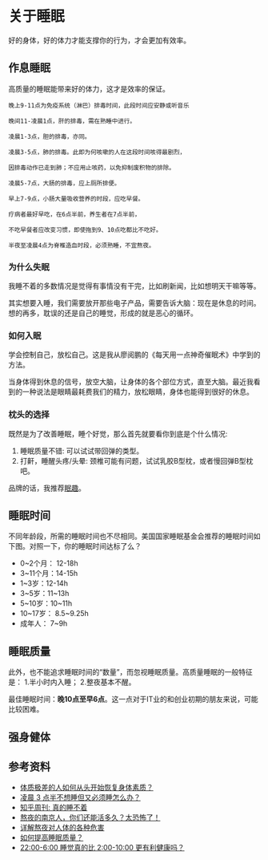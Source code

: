# 关于睡眠
好的身体，好的体力才能支撑你的行为，才会更加有效率。

## 作息睡眠
高质量的睡眠能带来好的体力，这才是效率的保证。

    晚上9-11点为免疫系统（淋巴）排毒时间，此段时间应安静或听音乐

    晚间11-凌晨1点，肝的排毒，需在熟睡中进行。

    凌晨1-3点，胆的排毒，亦同。

    凌晨3-5点，肺的排毒。此即为何咳嗽的人在这段时间咳得最剧烈，

    因排毒动作已走到肺；不应用止咳药，以免抑制废积物的排除。

    凌晨5-7点，大肠的排毒，应上厕所排便。

    早上7-9点，小肠大量吸收营养的时段，应吃早餐。

    疗病者最好早吃，在6点半前，养生者在7点半前，

    不吃早餐者应改变习惯，即使拖到9、10点吃都比不吃好。

    半夜至凌晨4点为脊椎造血时段，必须熟睡，不宜熬夜。

    
### 为什么失眠
我睡不着的多数情况是觉得有事情没有干完，比如刷新闻，比如想明天干嘛等等。

其实想要入睡，我们需要放开那些电子产品，需要告诉大脑：现在是休息的时间。想的再多，耽误的还是自己的睡觉，形成的就是恶心的循环。

### 如何入眠
学会控制自己，放松自己。这是我从廖阅鹏的《每天用一点神奇催眠术》中学到的方法。

当身体得到休息的信号，放空大脑，让身体的各个部位方式，直至大脑。最近我看到的一种说法是眼睛最耗费我们的精力，放松眼睛，身体也能得到很好的休息。

### 枕头的选择
既然是为了改善睡眠，睡个好觉，那么首先就要看你到底是个什么情况:
1. 睡眠质量不错: 可以试试带回弹的类型。
2. 打鼾，睡醒头疼/头晕: 颈椎可能有问题，试试乳胶B型枕，或者慢回弹B型枕吧。

品牌的话，我推荐[眠趣](http://www.jd.com/pinpai/1628-12898.html)。


## 睡眠时间
不同年龄段，所需的睡眠时间也不尽相同。美国国家睡眠基金会推荐的睡眠时间如下图。对照一下，你的睡眠时间达标了么？
- 0~2个月： 12-18h
- 3~11个月：14-15h
- 1~3岁：12-14h
- 3~5岁：11~13h
- 5~10岁：10~11h
- 10~17岁： 8.5~9.25h
- 成年人： 7~9h

## 睡眠质量
此外，也不能追求睡眠时间的“数量”，而忽视睡眠质量。高质量睡眠的一般特征是：
1.半小时内入睡；
2.整夜基本不醒。

最佳睡眠时间：**晚10点至早6点**。这一点对于IT业的和创业初期的朋友来说，可能比较困难。
## 强身健体


## 参考资料
- [体质极差的人如何从头开始恢复身体素质？](http://www.zhihu.com/question/20381470/noti-answers?group_id=789813721)
- [凌晨 3 点半不想睡但又必须睡怎么办？](http://www.zhihu.com/question/19596092)
- [知乎周刊: 真的睡不着](http://zhuanlan.zhihu.com/Weekly/19842041)
- [熬夜的南京人，你们还能活多久？太恐怖了！](http://mp.weixin.qq.com/s?__biz=MjM5MTUwMTkyMA==&mid=202199169&idx=3&sn=b4e78318ef4dbbd1d4108888a0bfb386#rd)
- [详解熬夜对人体的各种危害](http://blog.jobbole.com/14459/)
- [如何提高睡眠质量？](http://blog.jobbole.com/356/)
- [22:00-6:00 睡觉真的比 2:00-10:00 更有利健康吗？](http://mp.weixin.qq.com/s?__biz=MjM5MzA0OTkwMA==&mid=206819599&idx=1&sn=c9a7313dd8ba671e050872c9b6f4b1ae#rd)